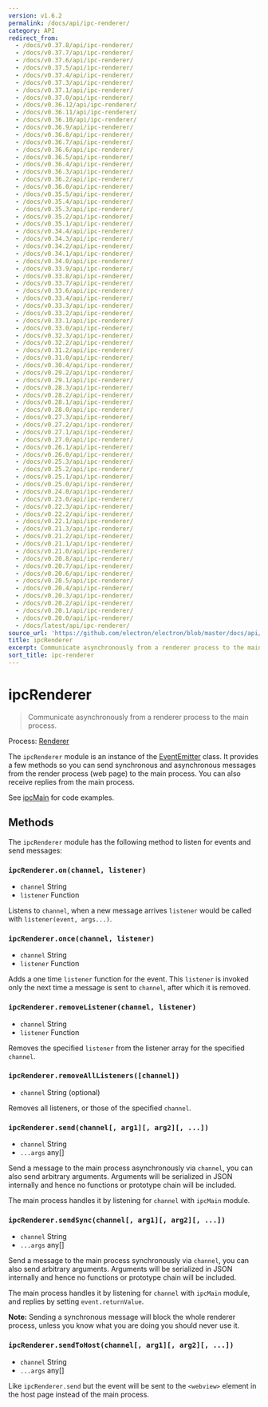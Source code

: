 ```yaml
---
version: v1.6.2
permalink: /docs/api/ipc-renderer/
category: API
redirect_from:
  - /docs/v0.37.8/api/ipc-renderer/
  - /docs/v0.37.7/api/ipc-renderer/
  - /docs/v0.37.6/api/ipc-renderer/
  - /docs/v0.37.5/api/ipc-renderer/
  - /docs/v0.37.4/api/ipc-renderer/
  - /docs/v0.37.3/api/ipc-renderer/
  - /docs/v0.37.1/api/ipc-renderer/
  - /docs/v0.37.0/api/ipc-renderer/
  - /docs/v0.36.12/api/ipc-renderer/
  - /docs/v0.36.11/api/ipc-renderer/
  - /docs/v0.36.10/api/ipc-renderer/
  - /docs/v0.36.9/api/ipc-renderer/
  - /docs/v0.36.8/api/ipc-renderer/
  - /docs/v0.36.7/api/ipc-renderer/
  - /docs/v0.36.6/api/ipc-renderer/
  - /docs/v0.36.5/api/ipc-renderer/
  - /docs/v0.36.4/api/ipc-renderer/
  - /docs/v0.36.3/api/ipc-renderer/
  - /docs/v0.36.2/api/ipc-renderer/
  - /docs/v0.36.0/api/ipc-renderer/
  - /docs/v0.35.5/api/ipc-renderer/
  - /docs/v0.35.4/api/ipc-renderer/
  - /docs/v0.35.3/api/ipc-renderer/
  - /docs/v0.35.2/api/ipc-renderer/
  - /docs/v0.35.1/api/ipc-renderer/
  - /docs/v0.34.4/api/ipc-renderer/
  - /docs/v0.34.3/api/ipc-renderer/
  - /docs/v0.34.2/api/ipc-renderer/
  - /docs/v0.34.1/api/ipc-renderer/
  - /docs/v0.34.0/api/ipc-renderer/
  - /docs/v0.33.9/api/ipc-renderer/
  - /docs/v0.33.8/api/ipc-renderer/
  - /docs/v0.33.7/api/ipc-renderer/
  - /docs/v0.33.6/api/ipc-renderer/
  - /docs/v0.33.4/api/ipc-renderer/
  - /docs/v0.33.3/api/ipc-renderer/
  - /docs/v0.33.2/api/ipc-renderer/
  - /docs/v0.33.1/api/ipc-renderer/
  - /docs/v0.33.0/api/ipc-renderer/
  - /docs/v0.32.3/api/ipc-renderer/
  - /docs/v0.32.2/api/ipc-renderer/
  - /docs/v0.31.2/api/ipc-renderer/
  - /docs/v0.31.0/api/ipc-renderer/
  - /docs/v0.30.4/api/ipc-renderer/
  - /docs/v0.29.2/api/ipc-renderer/
  - /docs/v0.29.1/api/ipc-renderer/
  - /docs/v0.28.3/api/ipc-renderer/
  - /docs/v0.28.2/api/ipc-renderer/
  - /docs/v0.28.1/api/ipc-renderer/
  - /docs/v0.28.0/api/ipc-renderer/
  - /docs/v0.27.3/api/ipc-renderer/
  - /docs/v0.27.2/api/ipc-renderer/
  - /docs/v0.27.1/api/ipc-renderer/
  - /docs/v0.27.0/api/ipc-renderer/
  - /docs/v0.26.1/api/ipc-renderer/
  - /docs/v0.26.0/api/ipc-renderer/
  - /docs/v0.25.3/api/ipc-renderer/
  - /docs/v0.25.2/api/ipc-renderer/
  - /docs/v0.25.1/api/ipc-renderer/
  - /docs/v0.25.0/api/ipc-renderer/
  - /docs/v0.24.0/api/ipc-renderer/
  - /docs/v0.23.0/api/ipc-renderer/
  - /docs/v0.22.3/api/ipc-renderer/
  - /docs/v0.22.2/api/ipc-renderer/
  - /docs/v0.22.1/api/ipc-renderer/
  - /docs/v0.21.3/api/ipc-renderer/
  - /docs/v0.21.2/api/ipc-renderer/
  - /docs/v0.21.1/api/ipc-renderer/
  - /docs/v0.21.0/api/ipc-renderer/
  - /docs/v0.20.8/api/ipc-renderer/
  - /docs/v0.20.7/api/ipc-renderer/
  - /docs/v0.20.6/api/ipc-renderer/
  - /docs/v0.20.5/api/ipc-renderer/
  - /docs/v0.20.4/api/ipc-renderer/
  - /docs/v0.20.3/api/ipc-renderer/
  - /docs/v0.20.2/api/ipc-renderer/
  - /docs/v0.20.1/api/ipc-renderer/
  - /docs/v0.20.0/api/ipc-renderer/
  - /docs/latest/api/ipc-renderer/
source_url: 'https://github.com/electron/electron/blob/master/docs/api/ipc-renderer.md'
title: ipcRenderer
excerpt: Communicate asynchronously from a renderer process to the main process.
sort_title: ipc-renderer
---
```



<!--

Greetings, Electron hacker!

This file is generated automatically, so it should not be edited.

To make changes, head over to the electron/electron repository:

https://github.com/electron/electron/blob/master/docs/api/ipc-renderer.md

-->

# ipcRenderer

> Communicate asynchronously from a renderer process to the main process.

Process: [Renderer]({{site.baseurl}}/docs/glossary#renderer-process)

The `ipcRenderer` module is an instance of the [EventEmitter](https://nodejs.org/api/events.html#events_class_eventemitter) class. It provides a few methods so you can send synchronous and asynchronous messages from the render process (web page) to the main process. You can also receive replies from the main process.

See [ipcMain]({{site.baseurl}}/docs/api/ipc-main) for code examples.

## Methods

The `ipcRenderer` module has the following method to listen for events and send messages:

### `ipcRenderer.on(channel, listener)`

*   `channel` String
*   `listener` Function

Listens to `channel`, when a new message arrives `listener` would be called with `listener(event, args...)`.

### `ipcRenderer.once(channel, listener)`

*   `channel` String
*   `listener` Function

Adds a one time `listener` function for the event. This `listener` is invoked only the next time a message is sent to `channel`, after which it is removed.

### `ipcRenderer.removeListener(channel, listener)`

*   `channel` String
*   `listener` Function

Removes the specified `listener` from the listener array for the specified `channel`.

### `ipcRenderer.removeAllListeners([channel])`

*   `channel` String (optional)

Removes all listeners, or those of the specified `channel`.

### `ipcRenderer.send(channel[, arg1][, arg2][, ...])`

*   `channel` String
*   `...args` any[]

Send a message to the main process asynchronously via `channel`, you can also send arbitrary arguments. Arguments will be serialized in JSON internally and hence no functions or prototype chain will be included.

The main process handles it by listening for `channel` with `ipcMain` module.

### `ipcRenderer.sendSync(channel[, arg1][, arg2][, ...])`

*   `channel` String
*   `...args` any[]

Send a message to the main process synchronously via `channel`, you can also send arbitrary arguments. Arguments will be serialized in JSON internally and hence no functions or prototype chain will be included.

The main process handles it by listening for `channel` with `ipcMain` module, and replies by setting `event.returnValue`.

**Note:** Sending a synchronous message will block the whole renderer process, unless you know what you are doing you should never use it.

### `ipcRenderer.sendToHost(channel[, arg1][, arg2][, ...])`

*   `channel` String
*   `...args` any[]

Like `ipcRenderer.send` but the event will be sent to the `<webview>` element in the host page instead of the main process.

